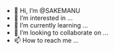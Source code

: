 - 👋 Hi, I’m @SAKEMANU
- 👀 I’m interested in ...
- 🌱 I’m currently learning ...
- 💞️ I’m looking to collaborate on ...
- 📫 How to reach me ...

<!---
SAKEMANU/SAKEMANU is a ✨ special ✨ repository because its `README.md` (this file) appears on your GitHub profile.
You can click the Preview link to take a look at your changes.
--->
